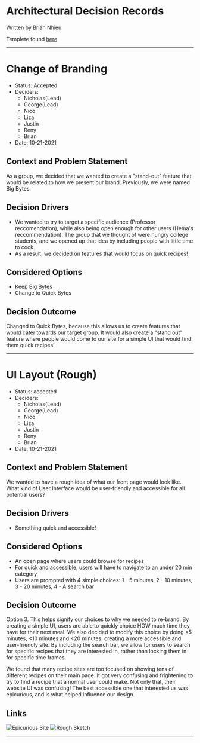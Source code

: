 # Architectural Decision Records 

  Written by Brian Nhieu
  
  Templete found [here](https://github.com/adr/madr/blob/main/template/adr-template.md)
  
--------------------------------------------

# Change of Branding

* Status: Accepted
* Deciders: 
  - Nicholas(Lead) 
  - George(Lead) 
  - Nico 
  - Liza 
  - Justin
  - Reny
  - Brian
* Date: 10-21-2021

## Context and Problem Statement

As a group, we decided that we wanted to create a "stand-out" feature that would be related to how we present our brand. Previously, 
we were named Big Bytes. 

## Decision Drivers 

* We wanted to try to target a specific audience (Professor reccomendation), while also being open enough for other users (Hema's reccommendation). The group
that we thought of were hungry college students, and we opened up that idea by including people with little time to cook.
* As a result, we decided on features that would focus on quick recipes!

## Considered Options

* Keep Big Bytes
* Change to Quick Bytes

## Decision Outcome

Changed to Quick Bytes, because this allows us to create features that would cater towards our target group. It would also create a "stand out" feature where 
people would come to our site for a simple UI that would find them quick recipes!

--------------------------------------------

# UI Layout (Rough)

* Status: accepted
* Deciders: 
  - Nicholas(Lead) 
  - George(Lead) 
  - Nico 
  - Liza 
  - Justin
  - Reny
  - Brian
* Date: 10-21-2021

## Context and Problem Statement

We wanted to have a rough idea of what our front page would look like. What kind of User Interface would be user-friendly and accessible for all potential users?

## Decision Drivers 

* Something quick and accessible!

## Considered Options

* An open page where users could browse for recipes
* For quick and accessible, users will have to navigate to an under 20 min category
* Users are prompted with 4 simple choices: 1 - 5 minutes, 2 - 10 minutes, 3 - 20 minutes, 4 - A search bar

## Decision Outcome

Option 3. This helps signify our choices to why we needed to re-brand. By creating a simple UI, users are able to quickly choice HOW much time they have for their
next meal. We also decided to modify this choice by doing <5 minutes, <10 minutes and <20 minutes, creating a more accessible and user-friendly site. By including the
search bar, we allow for users to search for specific recipes that they are interested in, rather than locking them in for specific time frames. 

We found that many recipe sites are too focused on showing tens of different recipes on their main page. It got very confusing and frightening to try to find a recipe 
that a normal user could make. Not only that, their website UI was confusing! The best accessible one that interested us was epicurious, and is what helped influence our design.

## Links 
![Epicurious Site]()
![Rough Sketch]()

--------------------------------------------
